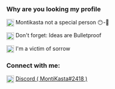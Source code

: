 <h3 align="left"> Why are you looking my profile </h3>

<p align="left"> 
<a><img align="center" src="https://cdn.discordapp.com/emojis/934548280564670505.png" alt="montikasta_1" height="20" width="20" /></a> 
Montikasta not a special person 😶-🙂
</p>

<p align="left"> 
<a><img align="center" src="https://cdn.discordapp.com/emojis/934548280514334770.png" alt="montikasta_1" height="20" width="20" /></a> 
Don't forget: Ideas are Bulletproof
</p>

<p align="left"> 
<a><img align="center" src="https://cdn.discordapp.com/emojis/934548280564670505.png" alt="montikasta_1" height="20" width="20" /></a> 
I'm a victim of sorrow
</p>

<h3 align="left"> Connect with me: </h3>
<p align="left">
<a href="https://discord.gg/RVp8a4Nggg" target="blank"><img align="center" src="https://cdn.discordapp.com/emojis/969562648947613696.png" alt="montikasta" height="20" width="20" /></a> <a align="left" href="https://discord.gg/RVp8a4Nggg" target="blank"> Discord ( MontiKasta#2418 )</a>
</p>
